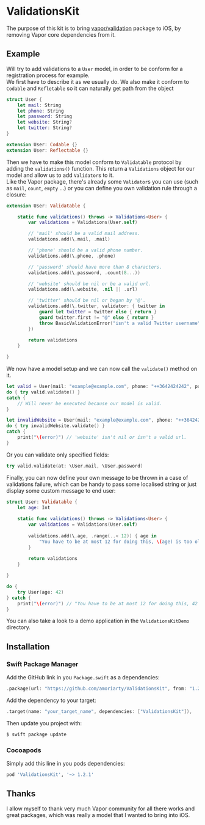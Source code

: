 # ValidationsKit

The purpose of this kit is to bring [vapor/validation](https://github.com/vapor/validation) package to iOS, by removing Vapor core dependencies from it.

## Example

Will try to add validations to a `User` model, in order to be conform for a registration process for example.  
We first have to describe it as we usually do. We also make it conform to `Codable` and `Refletable` so it can naturally get path from the object

```swift
struct User {
    let mail: String
    let phone: String
    let password: String
    let website: String?
    let twitter: String?
}

extension User: Codable {}
extension User: Reflectable {}
```

Then we have to make this model conform to `Validatable` protocol by adding the `validations()` function. This return a `Validations` object for our model and allow us to add `Validator`s to it.  
Like the Vapor package, there's already some `Validator`s you can use (such as `mail`, `count`, `empty` ...) or you can define you own validation rule through a closure:

```swift
extension User: Validatable {

    static func validations() throws -> Validations<User> {
        var validations = Validations(User.self)

        // 'mail' should be a valid mail address.
        validations.add(\.mail, .mail)

        // 'phone' should be a valid phone number.
        validations.add(\.phone, .phone) 

        // 'password' should have more than 8 characters.
        validations.add(\.password, .count(8...))

        // 'website' should be nil or be a valid url.
        validations.add(\.website, .nil || .url)

        // 'twitter' should be nil or began by '@'.
        validations.add(\.twitter, validator: { twitter in
        	guard let twitter = twitter else { return }
            guard twitter.first != "@" else { return }
            throw BasicValidationError("isn't a valid Twitter username")
        })
        
        return validations
    }

}
```

We now have a model setup and we can now call the `validate()` method on it.

```swift
let valid = User(mail: "example@example.com", phone: "++3642424242", password: "somepassword", website: nil, twitter: nil)
do { try valid.validate() }
catch {
	// Will never be executed because our model is valid.
}

let invalidWebsite = User(mail: "example@example.com", phone: "++3642424242", password: "somepassword", website: "notValidUrl", twitter: nil)
do { try invalidWebsite.validate() }
catch {
	print("\(error)") // 'website' isn't nil or isn't a valid url.
}
```

Or you can validate only specified fields:

```swift
try valid.validate(at: \User.mail, \User.password)
```

Finally, you can now define your own message to be thrown in a case of validations failure, which can be handy to pass some localised string or just display some custom message to end user:

```swift
struct User: Validatable {
    let age: Int
    
    static func validations() throws -> Validations<User> {
        var validations = Validations(User.self)
        
        validations.add(\.age, .range(..< 12)) { age in
            "You have to be at most 12 for doing this, \(age) is too old for that stuff..."
        }
        
        return validations
    }

}

do {
    try User(age: 42)
} catch {
    print("\(error)") // "You have to be at most 12 for doing this, 42 is too old for that stuff..."
}
```

You can also take a look to a demo application in the `ValidationsKitDemo` directory.

## Installation
### Swift Package Manager

Add the GitHub link in you `Package.swift` as a dependencies:

```swift
.package(url: "https://github.com/amoriarty/ValidationsKit", from: "1.2.1"),
```

Add the dependency to your target:

```swift
.target(name: "your_target_name", dependencies: ["ValidationsKit"]),
```

Then update you project with:

```sh
$ swift package update
```

### Cocoapods

Simply add this line in you pods dependencies:

```ruby
pod 'ValidationsKit', '~> 1.2.1'
```

## Thanks

I allow myself to thank very much Vapor community for all there works and great packages, which was really a model that I wanted to bring into iOS.
